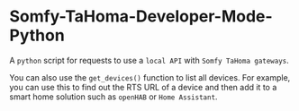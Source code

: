 # Somfy-TaHoma-Developer-Mode-Python
A `python` script for requests to use a `local API` with `Somfy TaHoma gateways`.

You can also use the `get_devices()` function to list all devices. For example, you can use this to find out the RTS URL of a device and then add it to a smart home solution such as `openHAB` or `Home Assistant`.

